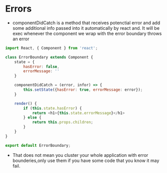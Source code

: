 # Errors

- componentDidCatch is a method that receives potenctial error and add some additional info passed into it automatically by react and. It will be exec whenever the component we wrap with the error boundary throws an error 

```js
import React, { Component } from 'react';

class ErrorBoundary extends Component {
	state = {
		hasError: false,
		errorMessage: ''
	}

	componentDidCatch = (error, infor) => {
		this.setState({hasError: true, errorMessage: error});
	}

	render() {
		if (this.state.hasError) {
			return <h1>{this.state.errorMessage}</h1>
		} else {
			return this.props.children;
		}
	}
}

export default ErrorBoundary;
````  
- That does not mean you cluster your whole application with error bounderies,only use them if you have some code that you know it may fail.